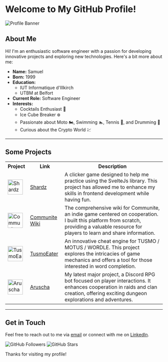# Welcome to My GitHub Profile!

![Profile Banner](https://via.placeholder.com/1000x300?text=Welcome+to+My+GitHub+Profile)

## About Me

Hi! I'm an enthusiastic software engineer with a passion for developing innovative projects and exploring new technologies. Here's a bit more about me:

- **Name:** Samuel
- **Born:** 1999
- **Education:** 
  - IUT Informatique d'Illkirch
  - UTBM at Belfort
- **Current Role:** Software Engineer
- **Interests:** 
  - Cocktails Enthusiast 🍹
  - Ice Cube Breaker ❄️
  - Passionate about Moto 🏍️, Swimming 🏊, Tennis 🎾, and Drumming 🥁
  - Curious about the Crypto World 💹

---

## Some Projects

<table>
  <tr>
    <th>Project</th>
    <th>Link</th>
    <th>Description</th>
  </tr>
  <tr>
    <td><img src="https://shardz.pelsy.net/favicon.png" alt="Shardz" width="48" height="48"></td>
    <td><a href="https://shardz.pelsy.net/">Shardz</a></td>
    <td>A clicker game designed to help me practice using the SvelteJs library. This project has allowed me to enhance my skills in frontend development while having fun.</td>
  </tr>
  <tr>
    <td><img src="https://communite-wiki.pelsy.net/favicon.png" alt="Communite Wiki" width="48" height="48"></td>
    <td><a href="https://communite-wiki.pelsy.net/">Communite Wiki</a></td>
    <td>The comprehensive wiki for Communite, an indie game centered on cooperation. I built this platform from scratch, providing a valuable resource for players to learn and share information.</td>
  </tr>
  <tr>
    <td><img src="https://tusmoeater.pelsy.net/favicon.png" alt="TusmoEater" width="48" height="48"></td>
    <td><a href="https://tusmoeater.pelsy.net/">TusmoEater</a></td>
    <td>An innovative cheat engine for TUSMO / MOTUS / WORDLE. This project explores the intricacies of game mechanics and offers a tool for those interested in word completion.</td>
  </tr>
  <tr>
    <td><img src="https://aruscha.pelsy.net/favicon.png" alt="Aruscha" width="48" height="48"></td>
    <td><a href="https://aruscha.pelsy.net/">Aruscha</a></td>
    <td>My latest major project, a Discord RPG bot focused on player interactions. It enhances cooperation in raids and clan creation, offering exciting dungeon explorations and adventures.</td>
  </tr>
</table>

---

## Get in Touch

Feel free to reach out to me via [email](samuel.pelsy@gmail.com) or connect with me on [LinkedIn](https://www.linkedin.com/in/samuel-pelsy-mozimann-563479186/).

![GitHub Followers](https://img.shields.io/github/followers/Naorah?label=Follow&style=social)
![GitHub Stars](https://img.shields.io/github/stars/Naorah?label=Stars&style=social)

Thanks for visiting my profile!
